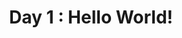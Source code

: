 ---
layout: day
parent: Introduction
title: "Day 1 : Hello World!"
nav_order: 2
has_children: false
next_page: ../days/day_2
previous_page: ../days/day_0
---